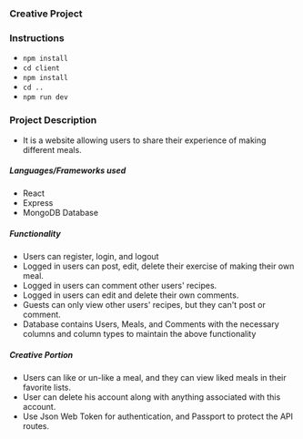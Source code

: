 ### Creative Project ###
### Instructions ###
* `npm install`
* `cd client`
* `npm install`
* `cd ..`
* `npm run dev`
### Project Description ###
* It is a website allowing users to share their experience of making different meals.
##### Languages/Frameworks used
* React
* Express
* MongoDB Database
##### Functionality
* Users can register, login, and logout
* Logged in users can post, edit, delete their exercise of making their own meal.
* Logged in users can comment other users' recipes.
* Logged in users can edit and delete their own comments.
* Guests can only view other users' recipes, but they can't post or comment.
* Database contains Users, Meals, and Comments with the necessary columns and column types to maintain the above functionality
##### Creative Portion
* Users can like or un-like a meal, and they can view liked meals in their favorite lists.
* User can delete his account along with anything associated with this account.
* Use Json Web Token for authentication, and Passport to protect the API routes.
